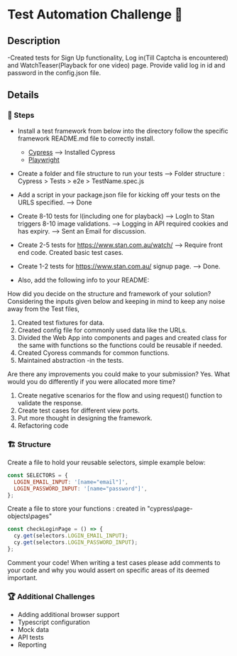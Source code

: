 # Test Automation Challenge 🔄

## Description

-Created tests for Sign Up functionality, Log in(Till Captcha is encountered) and WatchTeaser(Playback for one video) page.
Provide valid log in id and password in the config.json file.

## Details

### 👣 Steps

- Install a test framework from below into the directory follow the specific framework README.md file to correctly install.

  - [Cypress](https://www.cypress.io/) --> Installed Cypress
  - [Playwright](https://playwright.dev/)

- Create a folder and file structure to run your tests --> Folder structure : Cypress > Tests > e2e > TestName.spec.js

- Add a script in your package.json file for kicking off your tests on the URLS specified. --> Done

- Create 8-10 tests for l(including one for playback) --> LogIn to Stan triggers 8-10 image validations.
  --> Logging in API required cookies and has expiry.
  --> Sent an Email for discussion.
- Create 2-5 tests for https://www.stan.com.au/watch/ --> Require front end code. Created basic test cases.
- Create 1-2 tests for https://www.stan.com.au/ signup page. --> Done.

- Also, add the following info to your README:

How did you decide on the structure and framework of your solution?
Considering the inputs given below and keeping in mind to keep any noise away from the Test files,

1. Created test fixtures for data.
2. Created config file for commonly used data like the URLs.
3. Divided the Web App into components and pages and created class for the same with functions so the functions could be reusable if needed.
4. Created Cyoress commands for common functions.
5. Maintained abstraction -in the tests.

Are there any improvements you could make to your submission?
Yes.
What would you do differently if you were allocated more time?

1. Create negative scenarios for the flow and using request() function to validate the response.
2. Create test cases for different view ports.
3. Put more thought in designing the framework.
4. Refactoring code

### 🏗 Structure

Create a file to hold your reusable selectors, simple example below:

```javascript
const SELECTORS = {
  LOGIN_EMAIL_INPUT: '[name="email"]',
  LOGIN_PASSWORD_INPUT: '[name="password"]',
};
```

Create a file to store your functions : created in "cypress\page-objects\pages"

```javascript
const checkLoginPage = () => {
  cy.get(selectors.LOGIN_EMAIL_INPUT);
  cy.get(selectors.LOGIN_PASSWORD_INPUT);
};
```

Comment your code! When writing a test cases please add comments to your code and why you would assert on specific areas of its deemed important.

### 🏆 Additional Challenges

- Adding additional browser support
- Typescript configuration
- Mock data
- API tests
- Reporting

